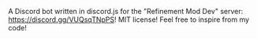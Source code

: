 A Discord bot written in discord.js for the "Refinement Mod Dev" server: https://discord.gg/VUQsqTNpPS!
MIT license! Feel free to inspire from my code! 
